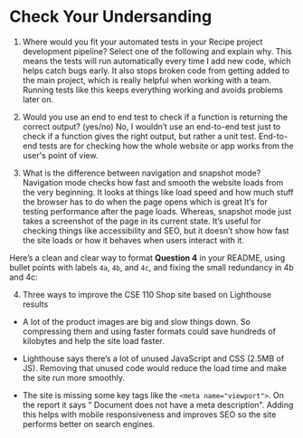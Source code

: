 # Check Your Undersanding

1. Where would you fit your automated tests in your Recipe project development pipeline? Select one of the following and explain why.
This means the tests will run automatically every time I add new code, which helps catch bugs early. It also stops broken code from getting added to the main project, which is really helpful when working with a team. Running tests like this keeps everything working and avoids problems later on.

2. Would you use an end to end test to check if a function is returning the correct output? (yes/no)
No, I wouldn’t use an end-to-end test just to check if a function gives the right output, but rather a unit test. End-to-end tests are for checking how the whole website or app works from the user's point of view. 

3. What is the difference between navigation and snapshot mode?
Navigation mode checks how fast and smooth the website loads from the very beginning. It looks at things like load speed and how much stuff the browser has to do when the page opens which is great It’s for testing performance after the page loads. Whereas, snapshot mode just takes a screenshot of the page in its current state. It’s useful for checking things like accessibility and SEO, but it doesn’t show how fast the site loads or how it behaves when users interact with it.

Here’s a clean and clear way to format **Question 4** in your README, using bullet points with labels `4a`, `4b`, and `4c`, and fixing the small redundancy in 4b and 4c:

4. Three ways to improve the CSE 110 Shop site based on Lighthouse results

* A lot of the product images are big and slow things down. So compressing them and using faster formats could save hundreds of kilobytes and help the site load faster.

* Lighthouse says there’s a lot of unused JavaScript and CSS (2.5MB of JS). Removing that unused code would reduce the load time and make the site run more smoothly.

* The site is missing some key tags like the `<meta name="viewport">`. On the report it says "
Document does not have a meta description". Adding this helps with mobile responsiveness and improves SEO so the site performs better on search engines.




